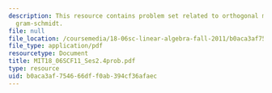 ```yaml
---
description: This resource contains problem set related to orthogonal matrices and
  gram-schmidt.
file: null
file_location: /coursemedia/18-06sc-linear-algebra-fall-2011/b0aca3af754666dff0ab394cf36afaec_MIT18_06SCF11_Ses2.4prob.pdf
file_type: application/pdf
resourcetype: Document
title: MIT18_06SCF11_Ses2.4prob.pdf
type: resource
uid: b0aca3af-7546-66df-f0ab-394cf36afaec
---
```

